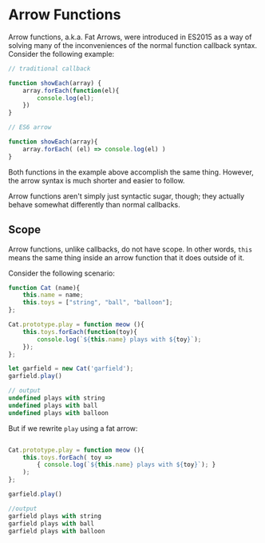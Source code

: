# Arrow Functions

Arrow functions, a.k.a. Fat Arrows, were introduced in ES2015 as a way of solving many of the inconveniences of the normal function callback syntax. Consider the following example: 

```javascript
// traditional callback

function showEach(array) {
	array.forEach(function(el){
		console.log(el);
	})
}

// ES6 arrow

function showEach(array){
	array.forEach( (el) => console.log(el) )
}
```

Both functions in the example above accomplish the same thing. However, the arrow syntax is much shorter and easier to follow.  

Arrow functions aren't simply just syntactic sugar, though; they actually behave somewhat differently than normal callbacks.

## Scope

Arrow functions, unlike callbacks, do not have scope. In other words, `this` means the same thing inside an arrow function that it does outside of it.

Consider the following scenario: 

```javascript
function Cat (name){
	this.name = name;
	this.toys = ["string", "ball", "balloon"];
};

Cat.prototype.play = function meow (){
	this.toys.forEach(function(toy){
		console.log(`${this.name} plays with ${toy}`);
	});
};

let garfield = new Cat('garfield');
garfield.play()

// output
undefined plays with string
undefined plays with ball
undefined plays with balloon
```
But if we rewrite `play` using a fat arrow: 

```javascript

Cat.prototype.play = function meow (){
	this.toys.forEach( toy => 
		{ console.log(`${this.name} plays with ${toy}`); }
	);
};

garfield.play()

//output 
garfield plays with string
garfield plays with ball
garfield plays with balloon
```

